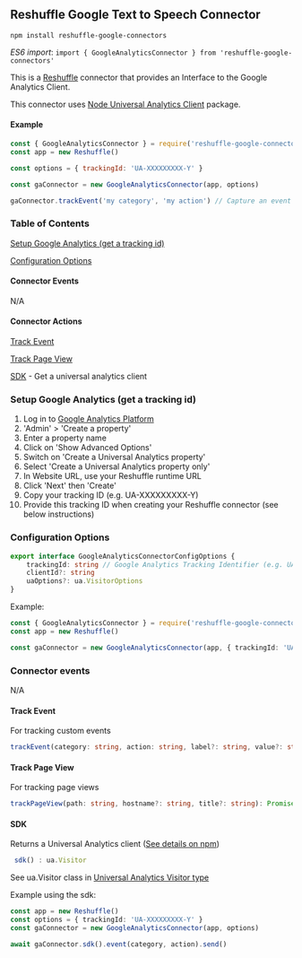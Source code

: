 ## Reshuffle Google Text to Speech Connector

`npm install reshuffle-google-connectors`

_ES6 import_: `import { GoogleAnalyticsConnector } from 'reshuffle-google-connectors'`

This is a [Reshuffle](https://dev.reshuffle.com) connector that provides an Interface to the Google Analytics Client.

This connector uses [Node Universal Analytics Client](https://www.npmjs.com/package/universal-analytics) package.

#### Example
```js
const { GoogleAnalyticsConnector } = require('reshuffle-google-connectors')
const app = new Reshuffle()

const options = { trackingId: 'UA-XXXXXXXXX-Y' }

const gaConnector = new GoogleAnalyticsConnector(app, options)

gaConnector.trackEvent('my category', 'my action') // Capture an event in Google Analytics
```

### Table of Contents

[Setup Google Analytics (get a tracking id)](#setup)

[Configuration Options](#configuration)

#### Connector Events

N/A

#### Connector Actions

[Track Event](#trackevent)

[Track Page View](#trackpageview)

[SDK](#sdk) - Get a universal analytics client


### <a name="setup"></a>Setup Google Analytics (get a tracking id)
1. Log in to [Google Analytics Platform](https://analytics.google.com/analytics/web/)
2. 'Admin' > 'Create a property'
3. Enter a property name
4. Click on 'Show Advanced Options'
5. Switch on 'Create a Universal Analytics property'
6. Select 'Create a Universal Analytics property only'
7. In Website URL, use your Reshuffle runtime URL
8. Click 'Next' then 'Create'
9. Copy your tracking ID (e.g. UA-XXXXXXXXX-Y)
10. Provide this tracking ID when creating your Reshuffle connector (see below instructions) 

### <a name="configuration"></a>Configuration Options
```typescript
export interface GoogleAnalyticsConnectorConfigOptions {
    trackingId: string // Google Analytics Tracking Identifier (e.g. UA-XXXXXXXXX-Y)
    clientId?: string
    uaOptions?: ua.VisitorOptions
}
```

Example:
```typescript
const { GoogleAnalyticsConnector } = require('reshuffle-google-connectors')
const app = new Reshuffle()

const gaConnector = new GoogleAnalyticsConnector(app, { trackingId: 'UA-XXXXXXXXX-Y' })
```


### Connector events
N/A

#### <a name="trackevent"></a>Track Event

For tracking custom events
```typescript
trackEvent(category: string, action: string, label?: string, value?: string|number) : Promise<void>
```

#### <a name="trackpageview"></a>Track Page View

For tracking page views
```typescript
trackPageView(path: string, hostname?: string, title?: string): Promise<void>
```

#### <a name="sdk"></a>SDK

Returns a Universal Analytics client ([See details on npm](https://www.npmjs.com/package/universal-analytics))

```typescript
 sdk() : ua.Visitor
```
See ua.Visitor class in [Universal Analytics Visitor type](https://github.com/DefinitelyTyped/DefinitelyTyped/blob/master/types/universal-analytics/index.d.ts#L375)

Example using the sdk:
```typescript
const app = new Reshuffle()
const options = { trackingId: 'UA-XXXXXXXXX-Y' }
const gaConnector = new GoogleAnalyticsConnector(app, options)

await gaConnector.sdk().event(category, action).send()
```